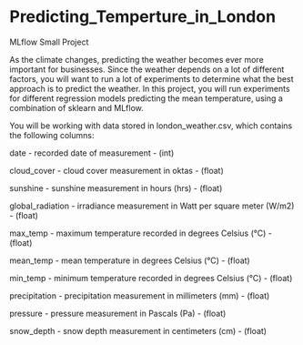 # Predicting_Temperture_in_London
MLflow Small Project

As the climate changes, predicting the weather becomes ever more important for businesses. Since the weather depends on a lot of different factors, you will want to run a lot of experiments to determine what the best approach is to predict the weather. In this project, you will run experiments for different regression models predicting the mean temperature, using a combination of sklearn and MLflow.

You will be working with data stored in london_weather.csv, which contains the following columns:

date - recorded date of measurement - (int)

cloud_cover - cloud cover measurement in oktas - (float)

sunshine - sunshine measurement in hours (hrs) - (float)

global_radiation - irradiance measurement in Watt per square meter (W/m2) - (float)

max_temp - maximum temperature recorded in degrees Celsius (°C) - (float)

mean_temp - mean temperature in degrees Celsius (°C) - (float)

min_temp - minimum temperature recorded in degrees Celsius (°C) - (float)

precipitation - precipitation measurement in millimeters (mm) - (float)

pressure - pressure measurement in Pascals (Pa) - (float)

snow_depth - snow depth measurement in centimeters (cm) - (float)
